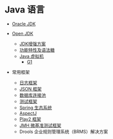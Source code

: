 # Java 语言

* [Oracle JDK](编程语言/Java/Javalang/oraclejdk/)

* [Open JDK](编程语言/Java/Javalang/openjdk/)
  
  * [JDK增强方案](编程语言/Java/Javalang/openjdk/JEP/)
  * [功能特性及语法糖](编程语言/Java/Javalang/openjdk/功能特性和语法糖/)
  * [Java 虚拟机](编程语言/Java/Javalang/openjdk/JVM/)
    * [G1](编程语言/Java/Javalang/openjdk/JVM/g1.md)

* 常用框架
  
  * [日志框架](编程语言/Java/Javalang/日志框架/)
  * [JSON 框架](编程语言/Java/Javalang/JSON/)
  * [数据库连接池](编程语言/Java/Javalang/数据库连接池/)
  * [测试框架](编程语言/Java/Javalang/测试框架/)
  * [Spring 生态系统](编程语言/Java/Javalang/Spring生态系统/)
  * [AspectJ](编程语言/Java/Javalang/AspectJ/)
  * [Play2 框架](编程语言/Java/Javalang/Play2框架/)
  * [JMH 微基准测试框架](编程语言/Java/Javalang/测试框架/JMH.md)
  * Drools 企业规则管理系统（BRMS）解决方案
